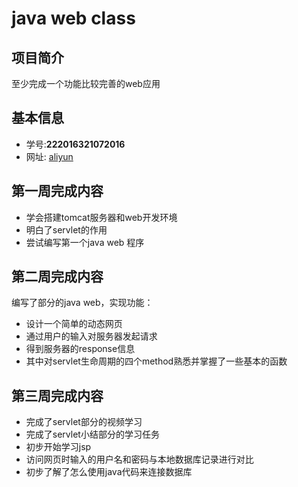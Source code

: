 #	  java web class

## 项目简介
至少完成一个功能比较完善的web应用

## 基本信息
- 学号:**222016321072016**
- 网址: [aliyun](http://120.78.138.231:8080/web/hello.html)

## 第一周完成内容
- 学会搭建tomcat服务器和web开发环境
- 明白了servlet的作用
- 尝试编写第一个java web 程序

## 第二周完成内容
编写了部分的java web，实现功能：
- 设计一个简单的动态网页
- 通过用户的输入对服务器发起请求
- 得到服务器的response信息
- 其中对servlet生命周期的四个method熟悉并掌握了一些基本的函数

## 第三周完成内容
- 完成了servlet部分的视频学习
- 完成了servlet小结部分的学习任务
- 初步开始学习jsp
- 访问网页时输入的用户名和密码与本地数据库记录进行对比
- 初步了解了怎么使用java代码来连接数据库
